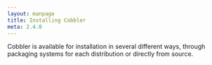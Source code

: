 ```yaml
---
layout: manpage
title: Installing Cobbler
meta: 2.4.0
---
```


Cobbler is available for installation in several different ways, through packaging systems for each distribution or directly from source.
